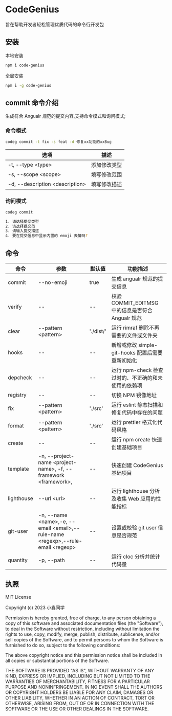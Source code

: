 # CodeGenius

旨在帮助开发者轻松管理优质代码的命令行开发包

## 安装

本地安装

```bash
npm i code-genius
```

全局安装

```bash
npm i -g code-genius
```

## commit 命令介绍

生成符合 Angualr 规范的提交内容,支持命令模式和询问模式;

### 命令模式

```bash
codeg commit -t fix -s feat -d 修复xx功能的xxBug
```

| 选项                              | 描述         |
| --------------------------------- | ------------ |
| -t, --type \<type\>               | 添加修改类型 |
| -s, --scope \<scope\>             | 填写修改范围 |
| -d, --description \<description\> | 填写修改描述 |

### 询问模式

```bash
codeg commit

1. 请选择提交类型
2. 请选择提交范
3. 请输入提交描述
4. 要在提交信息中显示内置的 emoji 表情吗?
```

## 命令

| 命令       | 参数                                                                                     | 默认值    | 功能描述                                            |
| ---------- | ---------------------------------------------------------------------------------------- | --------- | --------------------------------------------------- |
| commit     | --no-emoji                                                                               | true      | 生成 angualr 规范的提交信息                         |
| verify     | --                                                                                       | --        | 校验 COMMIT_EDITMSG 中的信息是否符合 Angualr 规范   |
| clear      | --pattern \<pattern\>                                                                    | './dist/' | 运行 rimraf 删除不再需要的文件或文件夹              |
| hooks      | --                                                                                       | --        | 新增或修改 simple-git-hooks 配置后需要重新初始化    |
| depcheck   | --                                                                                       | --        | 运行 npm-check 检查过时的、不正确的和未使用的依赖项 |
| registry   | --                                                                                       | --        | 切换 NPM 镜像地址                                   |
| fix        | --pattern \<pattern\>                                                                    | './src'   | 运行 eslint 静态扫描和修复代码中存在的问题          |
| format     | --pattern \<pattern\>                                                                    | './src'   | 运行 prettier 格式化代码风格                        |
| create     | --                                                                                       | --        | 运行 npm create 快速创建基础项目                    |
| template   | -n, --project-name \<project-name\>, -f, --framework \<framework\>,                      | --        | 快速创建 CodeGenius 基础项目                        |
| lighthouse | --url \<url\>                                                                            | --        | 运行 lighthouse 分析及收集 Web 应用的性能指标       |
| git-user   | -n, --name \<name\>,-e, --email \<email\>,--rule-name \<regexp\>,--rule-email \<regexp\> | --        | 设置或校验 git user 信息是否规范                    |
| quantity   | -p, --path <path>                                                                        | --        | 运行 cloc 分析并统计代码量                          |

## 执照

MIT License

Copyright (c) 2023 小鑫同学

Permission is hereby granted, free of charge, to any person obtaining a copy
of this software and associated documentation files (the "Software"), to deal
in the Software without restriction, including without limitation the rights
to use, copy, modify, merge, publish, distribute, sublicense, and/or sell
copies of the Software, and to permit persons to whom the Software is
furnished to do so, subject to the following conditions:

The above copyright notice and this permission notice shall be included in all
copies or substantial portions of the Software.

THE SOFTWARE IS PROVIDED "AS IS", WITHOUT WARRANTY OF ANY KIND, EXPRESS OR
IMPLIED, INCLUDING BUT NOT LIMITED TO THE WARRANTIES OF MERCHANTABILITY,
FITNESS FOR A PARTICULAR PURPOSE AND NONINFRINGEMENT. IN NO EVENT SHALL THE
AUTHORS OR COPYRIGHT HOLDERS BE LIABLE FOR ANY CLAIM, DAMAGES OR OTHER
LIABILITY, WHETHER IN AN ACTION OF CONTRACT, TORT OR OTHERWISE, ARISING FROM,
OUT OF OR IN CONNECTION WITH THE SOFTWARE OR THE USE OR OTHER DEALINGS IN THE
SOFTWARE.
